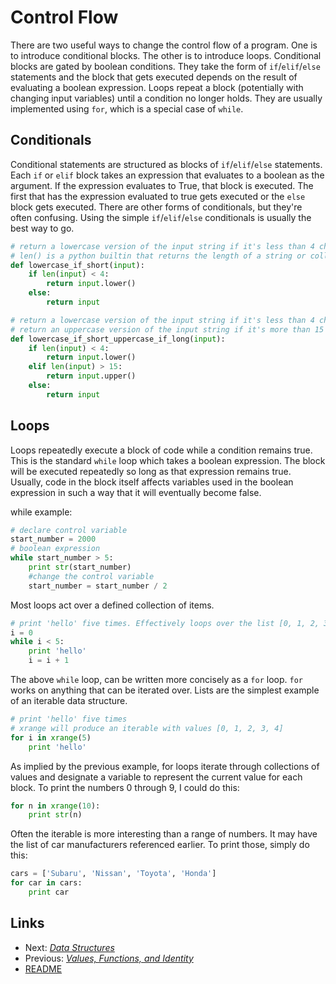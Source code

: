 Control Flow
============

There are two useful ways to change the control flow of a program. One is to introduce conditional blocks. The other is to introduce loops. Conditional blocks are gated by boolean conditions. They take the form of `if`/`elif`/`else` statements and the block that gets executed depends on the result of evaluating a boolean expression. Loops repeat a block (potentially with changing input variables) until a condition no longer holds. They are usually implemented using `for`, which is a special case of `while`.

Conditionals
------------
Conditional statements are structured as blocks of `if`/`elif`/`else` statements. Each `if` or `elif` block takes an expression that evaluates to a boolean as the argument. If the expression evaluates to True, that block is executed. The first that has the expression evaluated to true gets executed or the `else` block gets executed. There are other forms of conditionals, but they're often confusing. Using the simple `if`/`elif`/`else` conditionals is usually the best way to go.

```python
# return a lowercase version of the input string if it's less than 4 chars long
# len() is a python builtin that returns the length of a string or collection
def lowercase_if_short(input):
    if len(input) < 4:
        return input.lower()
    else:
        return input

# return a lowercase version of the input string if it's less than 4 chars long
# return an uppercase version of the input string if it's more than 15 chars long
def lowercase_if_short_uppercase_if_long(input):
    if len(input) < 4:
        return input.lower()
    elif len(input) > 15:
        return input.upper()
    else:
        return input
```

Loops
-----
Loops repeatedly execute a block of code while a condition remains true. This is the standard `while` loop which takes a boolean expression. The block will be executed repeatedly so long as that expression remains true. Usually, code in the block itself affects variables used in the boolean expression in such a way that it will eventually become false.

while example:
```python
# declare control variable
start_number = 2000
# boolean expression 
while start_number > 5:
    print str(start_number)
    #change the control variable
    start_number = start_number / 2
```

Most loops act over a defined collection of items.
```python
# print 'hello' five times. Effectively loops over the list [0, 1, 2, 3, 4]
i = 0
while i < 5:
    print 'hello'
    i = i + 1
```

The above `while` loop, can be written more concisely as a `for` loop. `for` works on anything that can be iterated over. Lists are the simplest example of an iterable data structure.

```python
# print 'hello' five times
# xrange will produce an iterable with values [0, 1, 2, 3, 4]
for i in xrange(5)
    print 'hello'
```

As implied by the previous example, for loops iterate through collections of values and designate a variable to represent the current value for each block. To print the numbers 0 through 9, I could do this:

```python
for n in xrange(10):
    print str(n)
```

Often the iterable is more interesting than a range of numbers. It may have the list of car manufacturers referenced earlier. To print those, simply do this:

```python
cars = ['Subaru', 'Nissan', 'Toyota', 'Honda']
for car in cars:
    print car
```

Links
-----
* Next: *[Data Structures](data_structures.md)*
* Previous: *[Values, Functions, and Identity](values_functions_identity.md)*
* [README](README.md)
